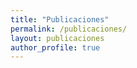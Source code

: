 ```yaml
---
title: "Publicaciones"
permalink: /publicaciones/
layout: publicaciones
author_profile: true
---
```

